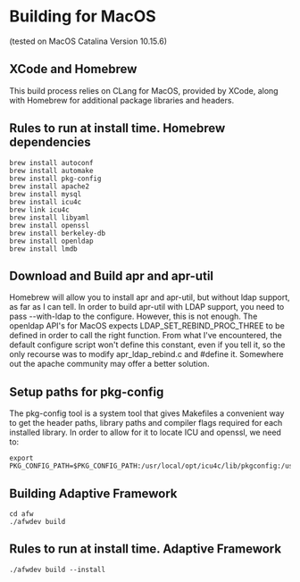 # Building for MacOS
(tested on MacOS Catalina Version 10.15.6)

## XCode and Homebrew

This build process relies on CLang for MacOS, provided by XCode, along with Homebrew for additional package libraries and headers.

## Rules to run at install time. Homebrew dependencies

    brew install autoconf
    brew install automake
    brew install pkg-config
    brew install apache2
    brew install mysql
    brew install icu4c
    brew link icu4c
    brew install libyaml
    brew install openssl
    brew install berkeley-db
    brew install openldap
    brew install lmdb

## Download and Build apr and apr-util

Homebrew will allow you to install apr and apr-util, but without ldap support, as far as I can tell.  In order to build apr-util with LDAP support, you need to pass --with-ldap to the configure.  However, this is not enough.  The openldap API's for MacOS expects LDAP_SET_REBIND_PROC_THREE to be defined in order to call the right function.  From what I've encountered, the default configure script won't define this constant, even if you tell it, so the only recourse was to modify apr_ldap_rebind.c and #define it.  Somewhere out the apache community may offer a better solution.

## Setup paths for pkg-config

The pkg-config tool is a system tool that gives Makefiles a convenient way to get the header paths, library paths and compiler flags required for each installed library.  In order to allow for it to locate ICU and openssl, we need to:

    export PKG_CONFIG_PATH=$PKG_CONFIG_PATH:/usr/local/opt/icu4c/lib/pkgconfig:/usr/local/opt/openssl/lib/pkgconfig

## Building Adaptive Framework

    cd afw
    ./afwdev build

## Rules to run at install time. Adaptive Framework

    ./afwdev build --install